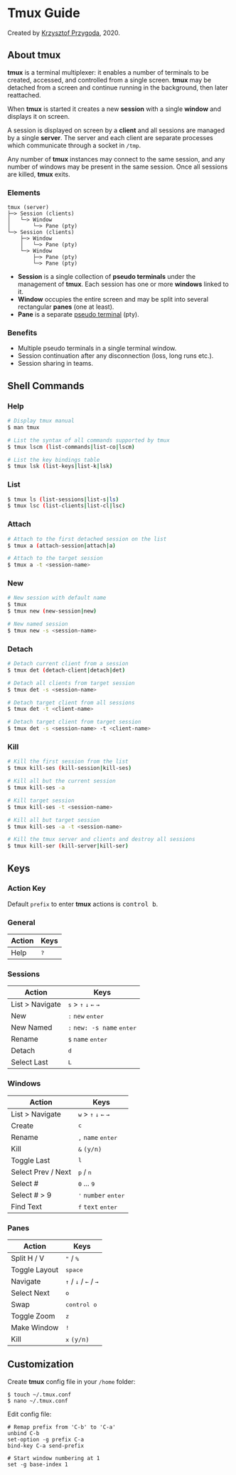 # Tmux Guide

Created by [Krzysztof Przygoda](https://github.com/KrzysztofPrzygoda), 2020.

## About tmux
**tmux** is a terminal multiplexer: it enables a number of terminals to be created, accessed, and controlled from a single screen. **tmux** may be detached from a screen and continue running in the background, then later reattached.

When **tmux** is started it creates a new **session** with a single **window** and displays it on screen.

A session is displayed on screen by a **client** and all sessions are managed by a single **server**. The server and each client are separate processes which communicate through a socket in `/tmp`.

Any number of **tmux** instances may connect to the same session, and any number of windows may be present in the same session. Once all sessions are killed, **tmux** exits.

### Elements

```
tmux (server)
├─> Session (clients) 
│   └─> Window  
│       └─> Pane (pty)
└─> Session (clients)
    ├─> Window  
    │   └─> Pane (pty)  
    └─> Window  
        ├─> Pane (pty)  
        └─> Pane (pty)
```

- **Session** is a single collection of **pseudo terminals** under the management of **tmux**. Each session has one or more **windows** linked to it.
- **Window** occupies the entire screen and may be split into several rectangular **panes** (one at least).
- **Pane** is a separate [pseudo terminal](https://en.wikipedia.org/wiki/Pseudoterminal) (pty).

### Benefits

- Multiple pseudo terminals in a single terminal window.
- Session continuation after any disconnection (loss, long runs etc.).
- Session sharing in teams.

## Shell Commands

### Help

```bash
# Display tmux manual
$ man tmux

# List the syntax of all commands supported by tmux
$ tmux lscm (list-commands|list-co|lscm)

# List the key bindings table
$ tmux lsk (list-keys|list-k|lsk)
```

### List

```bash
$ tmux ls (list-sessions|list-s|ls)
$ tmux lsc (list-clients|list-cl|lsc)
```

### Attach

```sh
# Attach to the first detached session on the list
$ tmux a (attach-session|attach|a)

# Attach to the target session
$ tmux a -t <session-name>
```

### New

```bash
# New session with default name
$ tmux
$ tmux new (new-session|new)

# New named session
$ tmux new -s <session-name>
```

### Detach

```bash
# Detach current client from a session
$ tmux det (detach-client|detach|det)

# Detach all clients from target session
$ tmux det -s <session-name>

# Detach target client from all sessions
$ tmux det -t <client-name>

# Detach target client from target session
$ tmux det -s <session-name> -t <client-name>
```

### Kill

```bash
# Kill the first session from the list
$ tmux kill-ses (kill-session|kill-ses)

# Kill all but the current session
$ tmux kill-ses -a

# Kill target session
$ tmux kill-ses -t <session-name>

# Kill all but target session
$ tmux kill-ses -a -t <session-name>

# Kill the tmux server and clients and destroy all sessions
$ tmux kill-ser (kill-server|kill-ser)
```

## Keys

### Action Key

Default `prefix` to enter **tmux** actions is <kbd>control b</kbd>.

### General

Action | Keys
--- | ---
Help | <kbd>?</kbd>

### Sessions

Action | Keys
--- | ---
List > Navigate | <kbd>s</kbd> > <kbd>↑</kbd> <kbd>↓</kbd> <kbd>←</kbd> <kbd>→</kbd>
New | <kbd>:</kbd> `new` <kbd>enter</kbd>
New Named | <kbd>:</kbd> `new: -s name` <kbd>enter</kbd>
Rename | <kbd>$</kbd> `name` <kbd>enter</kbd>
Detach | <kbd>d</kbd>
Select Last | <kbd>L</kbd>

### Windows

Action | Keys
--- | ---
List > Navigate | <kbd>w</kbd> > <kbd>↑</kbd> <kbd>↓</kbd> <kbd>←</kbd> <kbd>→</kbd>
Create | <kbd>c</kbd>
Rename | <kbd>,</kbd> `name` <kbd>enter</kbd>
Kill | <kbd>&</kbd> `(y/n)`
Toggle Last | <kbd>l</kbd>
Select Prev / Next | <kbd>p</kbd> / <kbd>n</kbd>
Select # | <kbd>0</kbd> ... <kbd>9</kbd>
Select # > 9 | <kbd>'</kbd> `number` <kbd>enter</kbd>
Find Text | <kbd>f</kbd> `text` <kbd>enter</kbd>

### Panes

Action | Keys
--- | ---
Split H / V  | <kbd>"</kbd> / <kbd>%</kbd>
Toggle Layout | <kbd>space</kbd>
Navigate | <kbd>↑</kbd> / <kbd>↓</kbd> / <kbd>←</kbd> / <kbd>→</kbd>
Select Next | <kbd>o</kbd>
Swap | <kbd>control o</kbd>
Toggle Zoom | <kbd>z</kbd>
Make Window  | <kbd>!</kbd>
Kill | <kbd>x</kbd> `(y/n)`

## Customization

Create **tmux** config file in your `/home` folder:
```
$ touch ~/.tmux.conf
$ nano ~/.tmux.conf
```
Edit config file:
```
# Remap prefix from 'C-b' to 'C-a'
unbind C-b
set-option -g prefix C-a
bind-key C-a send-prefix

# Start window numbering at 1
set -g base-index 1
```